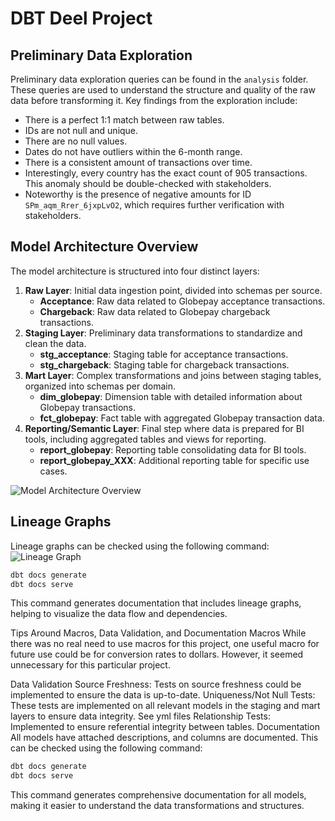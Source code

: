 # DBT Deel Project

## Preliminary Data Exploration

Preliminary data exploration queries can be found in the `analysis` folder. These queries are used to understand the structure and quality of the raw data before transforming it. Key findings from the exploration include:

- There is a perfect 1:1 match between raw tables.
- IDs are not null and unique.
- There are no null values.
- Dates do not have outliers within the 6-month range.
- There is a consistent amount of transactions over time.
- Interestingly, every country has the exact count of 905 transactions. This anomaly should be double-checked with stakeholders.
- Noteworthy is the presence of negative amounts for ID `SPm_aqm_Rrer_6jxpLvO2`, which requires further verification with stakeholders.

## Model Architecture Overview

The model architecture is structured into four distinct layers:

1. **Raw Layer**: Initial data ingestion point, divided into schemas per source.
   - **Acceptance**: Raw data related to Globepay acceptance transactions.
   - **Chargeback**: Raw data related to Globepay chargeback transactions.
2. **Staging Layer**: Preliminary data transformations to standardize and clean the data.
   - **stg_acceptance**: Staging table for acceptance transactions.
   - **stg_chargeback**: Staging table for chargeback transactions.
3. **Mart Layer**: Complex transformations and joins between staging tables, organized into schemas per domain.
   - **dim_globepay**: Dimension table with detailed information about Globepay transactions.
   - **fct_globepay**: Fact table with aggregated Globepay transaction data.
4. **Reporting/Semantic Layer**: Final step where data is prepared for BI tools, including aggregated tables and views for reporting.
   - **report_globepay**: Reporting table consolidating data for BI tools.
   - **report_globepay_XXX**: Additional reporting table for specific use cases.

![Model Architecture Overview](https://github.com/zuzzurell/deel_home_task/blob/main/deel_task/img/flow.png)

## Lineage Graphs

Lineage graphs can be checked using the following command:
![Lineage Graph](https://github.com/zuzzurell/deel_home_task/blob/main/deel_task/img/lineage.png)


```bash
dbt docs generate
dbt docs serve
```
This command generates documentation that includes lineage graphs, helping to visualize the data flow and dependencies.

Tips Around Macros, Data Validation, and Documentation
Macros
While there was no real need to use macros for this project, one useful macro for future use could be for conversion rates to dollars. However, it seemed unnecessary for this particular project.

Data Validation
Source Freshness: Tests on source freshness could be implemented to ensure the data is up-to-date.
Uniqueness/Not Null Tests: These tests are implemented on all relevant models in the staging and mart layers to ensure data integrity. See yml files
Relationship Tests: Implemented to ensure referential integrity between tables.
Documentation
All models have attached descriptions, and columns are documented. This can be checked using the following command:

```bash
dbt docs generate
dbt docs serve
```

This command generates comprehensive documentation for all models, making it easier to understand the data transformations and structures.


